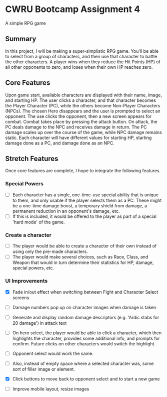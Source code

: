 # CWRU Bootcamp Assignment 4
A simple RPG game

## Summary
In this project, I will be making a super-simplistic RPG game. You'll be able to select from a group of characters, and then use that character to battle the other characters. A player wins when they reduce the Hit Points (HP) of all other opponents to zero, and loses when their own HP reaches zero.

## Core Features
Upon game start, available characters are displayed with their name, image, and starting HP. The user clicks a character, and that character becomes the Player Character (PC), while the others become Non-Player Characters (NPCs). The chosen Hero disappears and the user is prompted to select an opponent. The use clicks the opponent, then a new screen appears for combat. Combat takes place by pressing the attack button. On attack, the PC deals damage to the NPC and receives damage in return. The PC damage scales up over the course of the game, while NPC damage remains static. Each character will have different values for starting HP, starting damage done as a PC, and damage done as an NPC. 

## Stretch Features
Once core features are complete, I hope to integrate the following features.

### Special Powers
- [ ] Each character has a single, one-time-use special ability that is unique to them, and only usable if the player selects them as a PC. These might be a one-time damage boost, a temporary shield from damage, a permanent reduction in an opponent's damage, etc.
- [ ] If this is included, it would be offered to the player as part of a special 'hard mode' of the game.

### Create a character
- [ ] The player would be able to create a character of their own instead of using only the pre-made characters.
- [ ] The player would make several choices, such as Race, Class, and Weapon that would in turn determine their statistics for HP, damage, special powers, etc.

### UI Improvements
- [x] Fade in/out effect when switching between Fight and Character Select screens
- [ ] Damage numbers pop up on character images when damage is taken
- [ ] Generate and display random damage descriptors (e.g. 'Ardic stabs for 20 damage') in attack text
- [ ] On hero select, the player would be able to click a character, which then highlights the character, provides some additional info, and prompts for confirm. Future clicks on other characters would switch the highlight.
- [ ] Opponent select would work the same.
- [ ] Also, instead of empty space where a selected character was, some sort of filler image or element.
- [x] Click buttons to move back to opponent select and to start a new game
- [ ] Improve mobile layout, resize images


